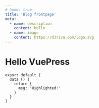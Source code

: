 ```yaml
---
# home: true
title: 'Blog frontpage'
meta:
  - name: description
    content: hello
  - name: image
    content: https://d3riva.com/logo.svg
---
```


# Hello VuePress

``` js{4}
export default {
  data () {
    return {
      msg: 'Highlighted!'
    }
  }
}
```